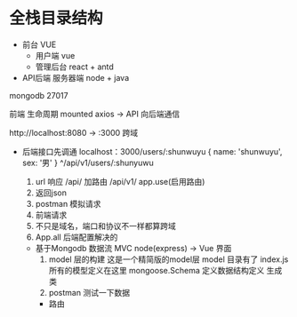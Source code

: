# 全栈目录结构
  - 前台 VUE
    - 用户端  vue
    - 管理后台  react + antd
  - API后端  服务器端 node + java

  mongodb    27017

  前端 生命周期 mounted
  axios
  -> API  向后端通信

  http://localhost:8080 -> :3000   跨域

  - 后端接口先调通
    localhost：3000/users/:shunwuyu
    {
      name: 'shunwuyu',
      sex: '男'
    }
    ^/api/v1/users/:shunyuwu
    1. url 响应 /api/
    加路由  /api/v1/
    app.use(启用路由)
    2. 返回json
    3. postman 模拟请求
    4. 前端请求 
    5. 不只是域名，端口和协议不一样都算跨域
    6. App.all    后端配置解决的


    - 基于Mongodb 数据流    MVC   node(express)
    -> Vue  界面
      1. model 层的构建
        这是一个精简版的model层 model 目录有了
        index.js  所有的模型定义在这里
        mongoose.Schema   定义数据结构定义
        生成类
      2. postman  测试一下数据
        - 路由